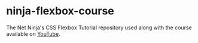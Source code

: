 # ninja-flexbox-course

The Net Ninja's CSS Flexbox Tutorial repository used along with the course available on [YouTube](https://www.youtube.com/watch?v=Y8zMYaD1bz0&list=PL4cUxeGkcC9i3FXJSUfmsNOx8E7u6UuhG).
